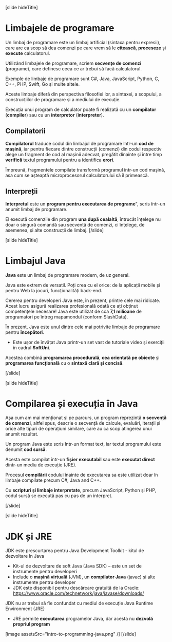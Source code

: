 [slide hideTitle]
# Limbajele de programare

Un limbaj de programare este un limbaj artificial (sintaxa pentru expresii), care are ca scop să dea comenzi pe care vrem să le **citească**, **proceseze** și **execute** calculatorul.

Utilizând limbajele de programare, scriem **secvențe de comenzi** (programe), care definesc ceea ce ar trebui să facă calculatorul. 

Exemple de limbaje de programare sunt C#, Java, JavaScript, Python, C, C++, PHP, Swift, Go și multe altele. 

Aceste limbaje diferă din perspectiva filosofiei lor, a sintaxei, a scopului, a construcțiilor de programare și a mediului de execuție.  

Execuția unui program de calculator poate fi realizată cu un **compilator** (**compiler**) sau cu un **interpretor** (**interpreter**).

## Compilatorii
**Compilatorul** traduce codul din limbajul de programare într-un **cod de mașină**, iar pentru fiecare dintre construcții (comenzi) din codul respectiv alege un fragment de cod al mașinii adecvat, pregătit dinainte și între timp **verifică** textul programului pentru a identifica **erori**.

Împreună, fragmentele compilate transformă programul într-un cod mașină, așa cum se așteaptă microprocesorul calculatorului să îl primească.

## Interpreții
**Interpretul** este un **program pentru executarea de programe**", scris într-un anumit limbaj de programare. 

El execută comenzile din program **una după cealaltă**, întrucât înțelege nu doar o singură comandă sau secvență de comenzi, ci înțelege, de asemenea, și alte construcții de limbaj.
[/slide]

[slide hideTitle]
# Limbajul Java
**Java** este un limbaj de programare modern, de uz general.

Java este extrem de versatil. Poți crea cu el orice: de la aplicații mobile și pentru Web la jocuri, funcționalități back-end.

Cererea pentru developeri Java este, în prezent, printre cele mai ridicate. Acest lucru asigură realizarea profesională odată ce ați obținut competențele necesare! Java este utilizat de cca **7,1 milioane** de programatori pe întreg mapamondul (conform SlashData). 

În prezent, Java este unul dintre cele mai potrivite limbaje de programare pentru **începători**. 
* Este ușor de învățat Java printr-un set vast de tutoriale video și exerciții în cadrul **SoftUni**. 

Acestea combină **programarea procedurală**, **cea orientată pe obiecte** și **programarea funcțională** cu o **sintaxă clară și concisă**.

[/slide]

[slide hideTitle]
# Compilarea și execuția în Java
Așa cum am mai menționat și pe parcurs, un program reprezintă **o secvență de comenzi**, altfel spus, descrie o secvență de calcule, evaluări, iterații și orice alte tipuri de operațiuni similare, care au ca scop atingerea unui anumit rezultat.

Un program Java este scris într-un format text, iar textul programului este denumit **cod sursă**. 

Acesta este compilat într-un **fișier executabil** sau este **executat direct** dintr-un mediu de execuție (JRE).

Procesul **compilării** codului înainte de executarea sa este utilizat doar în limbaje compilate precum C#, Java and C++. 

Cu **scripturi și limbaje interpretate**, precum JavaScript, Python și PHP, codul sursă se execută pas cu pas de un interpret.

[/slide]

[slide hideTitle]

# JDK și JRE
JDK este prescurtarea pentru Java Development Toolkit - kitul de dezvoltare în Java

* Kit-ul de dezvoltare de soft Java (Java SDK) – este un set de instrumente pentru developeri
* Include o **mașină virtuală** (JVM), un **compilator Java** (javac) și alte instrumente pentru developer
* JDK este disponibil pentru descărcare gratuită de la Oracle: https://www.oracle.com/technetwork/java/javase/downloads/

JDK nu ar trebui să fie confundat cu mediul de execuție Java Runtime Environment (JRE)

* JRE permite **executarea** programelor Java, dar acesta nu **dezvolă propriul program**

[image assetsSrc="intro-to-programming-java.png" /]
[/slide]